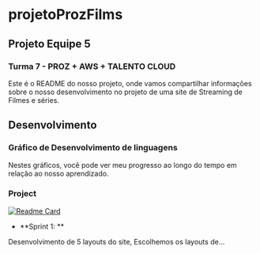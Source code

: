 # projetoProzFilms

## Projeto Equipe 5

### Turma 7 - PROZ + AWS + TALENTO CLOUD

Este é o README do nosso projeto, onde vamos compartilhar informações sobre o nosso desenvolvimento no projeto de uma site de Streaming de Filmes e séries.

## Desenvolvimento

### Gráfico de Desenvolvimento de linguagens
Nestes gráficos, você pode ver meu progresso ao longo do tempo em relação ao nosso aprendizado.


### Project

[![Readme Card](https://github-readme-stats.vercel.app/api/pin/?username=VictorCallegari&repo=projetoProzFilms&theme=dark)](https://github.com/anuraghazra/github-readme-stats)



- **Sprint 1: **

Desenvolvimento de 5 layouts do site, Escolhemos os layouts de...